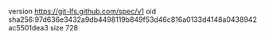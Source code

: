 version https://git-lfs.github.com/spec/v1
oid sha256:97d636e3432a9db4498119b849f53d46c816a0133d4148a0438942ac5501dea3
size 728

